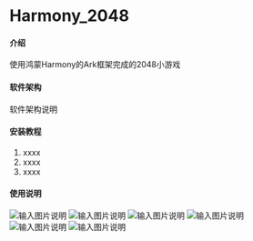 # Harmony_2048

#### 介绍
使用鸿蒙Harmony的Ark框架完成的2048小游戏

#### 软件架构
软件架构说明


#### 安装教程

1.  xxxx
2.  xxxx
3.  xxxx

#### 使用说明

![输入图片说明](https://foruda.gitee.com/images/1717165106774529458/25d2ebcd_8731918.png "屏幕截图")
![输入图片说明](https://foruda.gitee.com/images/1717165124215023568/a4897264_8731918.png "屏幕截图")
![输入图片说明](https://foruda.gitee.com/images/1717165147755295794/b310ae28_8731918.png "屏幕截图")
![输入图片说明](https://foruda.gitee.com/images/1717165168827527934/e8571f6a_8731918.png "屏幕截图")
![输入图片说明](https://foruda.gitee.com/images/1717165184493772675/49edb8c0_8731918.png "屏幕截图")
![输入图片说明](https://foruda.gitee.com/images/1717165208929664092/c0be4fda_8731918.png "屏幕截图")